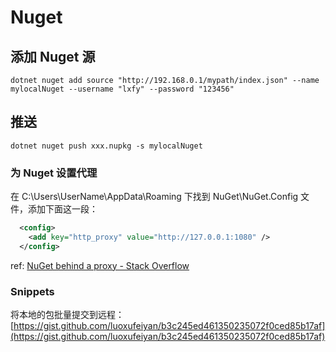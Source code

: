 # Nuget

## 添加 Nuget 源

```shell
dotnet nuget add source "http://192.168.0.1/mypath/index.json" --name mylocalNuget --username "lxfy" --password "123456" 
```

## 推送

```shell
dotnet nuget push xxx.nupkg -s mylocalNuget
```

### 为 Nuget 设置代理

在 C:\Users\UserName\AppData\Roaming 下找到 NuGet\NuGet.Config 文件，添加下面这一段：

```xml
  <config>
    <add key="http_proxy" value="http://127.0.0.1:1080" />
  </config>
```

ref: [NuGet behind a proxy - Stack Overflow](https://stackoverflow.com/a/15463892/3886059)

### Snippets

将本地的包批量提交到远程： [https://gist.github.com/luoxufeiyan/b3c245ed461350235072f0ced85b17af](https://gist.github.com/luoxufeiyan/b3c245ed461350235072f0ced85b17af)
